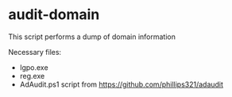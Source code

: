 # audit-domain

This script performs a dump of domain information

Necessary files:
- lgpo.exe
- reg.exe
- AdAudit.ps1 script from https://github.com/phillips321/adaudit
